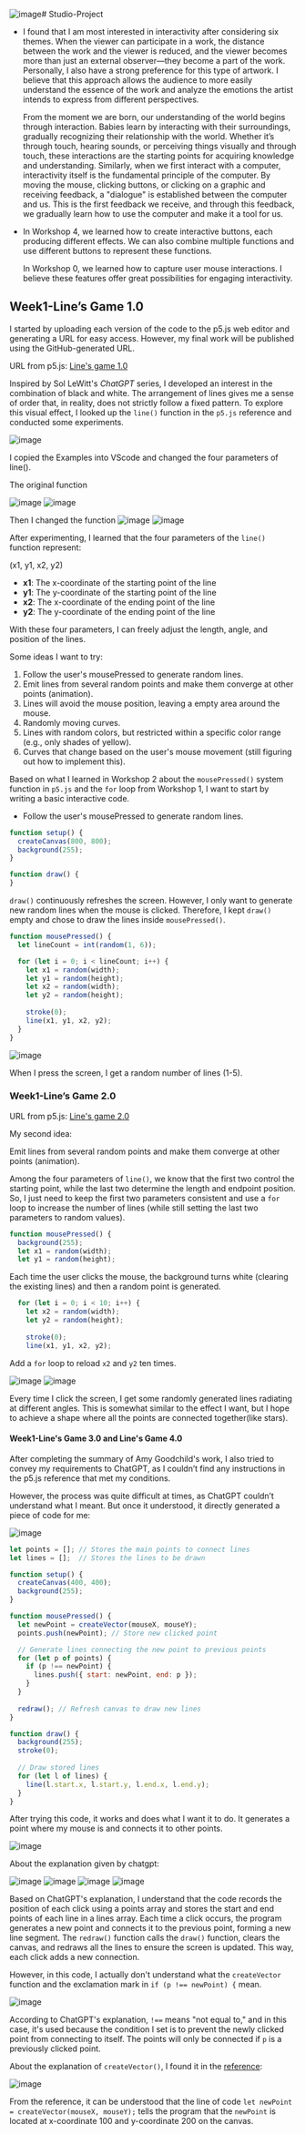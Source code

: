![image](https://github.com/user-attachments/assets/99580866-bf80-4291-8b00-c3a4ac068332)# Studio-Project

- I found that I am most interested in interactivity after considering six themes. When the viewer can participate in a work, the distance between the work and the viewer is reduced, and the viewer becomes more than just an external observer—they become a part of the work. Personally, I also have a strong preference for this type of artwork. I believe that this approach allows the audience to more easily understand the essence of the work and analyze the emotions the artist intends to express from different perspectives.
  
  From the moment we are born, our understanding of the world begins through interaction. Babies learn by interacting with their surroundings, gradually recognizing their relationship with the world. Whether it’s through touch, hearing sounds, or perceiving things visually and through touch, these interactions are the starting points for acquiring knowledge and understanding. Similarly, when we first interact with a computer, interactivity itself is the fundamental principle of the computer. By moving the mouse, clicking buttons, or clicking on a graphic and receiving feedback, a "dialogue" is established between the computer and us. This is the first feedback we receive, and through this feedback, we gradually learn how to use the computer and make it a tool for us.

- In Workshop 4, we learned how to create interactive buttons, each producing different effects. We can also combine multiple functions and use different buttons to represent these functions.

  In Workshop 0, we learned how to capture user mouse interactions. I believe these features offer great possibilities for engaging interactivity.

## Week1-Line’s Game 1.0

I started by uploading each version of the code to the p5.js web editor and generating a URL for easy access. However, my final work will be published using the GitHub-generated URL.

URL from p5.js: [Line's game 1.0](https://editor.p5js.org/wtan387/full/yineqLirn)

Inspired by Sol LeWitt's *ChatGPT* series, I developed an interest in the combination of black and white. The arrangement of lines gives me a sense of order that, in reality, does not strictly follow a fixed pattern. To explore this visual effect, I looked up the `line()` function in the `p5.js` reference and conducted some experiments.

![image](https://github.com/user-attachments/assets/cdcca91f-5dd1-4ee1-83a3-953da22f572a)

I copied the Examples into VScode and changed the four parameters of line().

The original function

![image](https://github.com/user-attachments/assets/8cd2cef1-b779-495f-bd3d-75b5e81a50bd)
![image](https://github.com/user-attachments/assets/e412ded7-f781-4ef2-8fe4-4c85caefdea6)

Then I changed the function
![image](https://github.com/user-attachments/assets/a6194eed-7ce4-4b08-9c60-66f658b67d46)
![image](https://github.com/user-attachments/assets/3f97365e-9e58-41ff-8b15-5059a2790d22)

After experimenting, I learned that the four parameters of the `line()` function represent:  

(x1, y1, x2, y2)  
- **x1**: The x-coordinate of the starting point of the line  
- **y1**: The y-coordinate of the starting point of the line  
- **x2**: The x-coordinate of the ending point of the line  
- **y2**: The y-coordinate of the ending point of the line  

With these four parameters, I can freely adjust the length, angle, and position of the lines.

Some ideas I want to try:  

1. Follow the user's mousePressed to generate random lines.  
2. Emit lines from several random points and make them converge at other points (animation).  
3. Lines will avoid the mouse position, leaving a empty area around the mouse.  
4. Randomly moving curves.  
5. Lines with random colors, but restricted within a specific color range (e.g., only shades of yellow).  
6. Curves that change based on the user's mouse movement (still figuring out how to implement this).

Based on what I learned in Workshop 2 about the `mousePressed()` system function in `p5.js` and the `for` loop from Workshop 1, I want to start by writing a basic interactive code.
- Follow the user's mousePressed to generate random lines.

```javascript
function setup() {
  createCanvas(800, 800);
  background(255);
}

function draw() {
}
```

`draw()` continuously refreshes the screen. However, I only want to generate new random lines when the mouse is clicked. Therefore, I kept `draw()` empty and chose to draw the lines inside `mousePressed()`.

```Javascript
function mousePressed() {
  let lineCount = int(random(1, 6));

  for (let i = 0; i < lineCount; i++) {
    let x1 = random(width);
    let y1 = random(height);
    let x2 = random(width);
    let y2 = random(height);
    
    stroke(0);
    line(x1, y1, x2, y2);
  }
}
```

![image](https://github.com/user-attachments/assets/d95ecf3c-f72e-463a-9019-fb5f91e8f6aa)

When I press the screen, I get a random number of lines (1-5).

### Week1-Line’s Game 2.0

URL from p5.js: [Line's game 2.0](https://editor.p5js.org/wtan387/full/bJvAAgsKT)

My second idea:

Emit lines from several random points and make them converge at other points (animation).  

Among the four parameters of `line()`, we know that the first two control the starting point, while the last two determine the length and endpoint position. So, I just need to keep the first two parameters consistent and use a `for` loop to increase the number of lines (while still setting the last two parameters to random values).

```Javascript
function mousePressed() {
  background(255); 
  let x1 = random(width);
  let y1 = random(height);
```

Each time the user clicks the mouse, the background turns white (clearing the existing lines) and then a random point is generated.

```Javascript
  for (let i = 0; i < 10; i++) { 
    let x2 = random(width);
    let y2 = random(height);
   
    stroke(0);
    line(x1, y1, x2, y2);
```

Add a `for` loop to reload `x2` and `y2` ten times.

![image](https://github.com/user-attachments/assets/1c85719b-11a1-4137-8357-e541bb9916c7)
![image](https://github.com/user-attachments/assets/cd38004b-a08c-4ac9-b796-97c2ef5f2a0d)

Every time I click the screen, I get some randomly generated lines radiating at different angles. This is somewhat similar to the effect I want, but I hope to achieve a shape where all the points are connected together(like stars).

#### Week1-Line's Game 3.0 and Line's Game 4.0

After completing the summary of Amy Goodchild's work, I also tried to convey my requirements to ChatGPT, as I couldn’t find any instructions in the p5.js reference that met my conditions. 

However, the process was quite difficult at times, as ChatGPT couldn’t understand what I meant. But once it understood, it directly generated a piece of code for me:

![image](https://github.com/user-attachments/assets/4233bb57-6f32-43cd-829d-26e6b620b7fd)

```Javascript
let points = []; // Stores the main points to connect lines
let lines = [];  // Stores the lines to be drawn

function setup() {
  createCanvas(400, 400);
  background(255);
}

function mousePressed() {
  let newPoint = createVector(mouseX, mouseY);
  points.push(newPoint); // Store new clicked point

  // Generate lines connecting the new point to previous points
  for (let p of points) {
    if (p !== newPoint) { 
      lines.push({ start: newPoint, end: p });
    }
  }
  
  redraw(); // Refresh canvas to draw new lines
}

function draw() {
  background(255);
  stroke(0);
  
  // Draw stored lines
  for (let l of lines) {
    line(l.start.x, l.start.y, l.end.x, l.end.y);
  }
}
```

After trying this code, it works and does what I want it to do. It generates a point where my mouse is and connects it to other points.

![image](https://github.com/user-attachments/assets/d8595cf8-345c-4f23-9107-135f334146e7)

About the explanation given by chatgpt:

![image](https://github.com/user-attachments/assets/685f461a-e2b6-427f-b224-719f07a9b738)
![image](https://github.com/user-attachments/assets/fe26fa6a-87b4-4448-805a-06b1c17a83ca)
![image](https://github.com/user-attachments/assets/5260b67f-948d-41fd-ade2-61db1d562bf1)
![image](https://github.com/user-attachments/assets/48a1f015-72db-46f1-b7e1-a2cc48bd9a2b)

Based on ChatGPT's explanation, I understand that the code records the position of each click using a points array and stores the start and end points of each line in a lines array. Each time a click occurs, the program generates a new point and connects it to the previous point, forming a new line segment. The `redraw()` function calls the `draw()` function, clears the canvas, and redraws all the lines to ensure the screen is updated. This way, each click adds a new connection.

However, in this code, I actually don't understand what the `createVector` function and the exclamation mark in `if (p !== newPoint) {` mean.

![image](https://github.com/user-attachments/assets/34c47145-3a8e-41fe-8a25-40f356c78e6b)

According to ChatGPT's explanation, `!==` means "not equal to," and in this case, it's used because the condition I set is to prevent the newly clicked point from connecting to itself. The points will only be connected if `p` is a previously clicked point.

About the explanation of `createVector()`, I found it in the [reference](https://p5js.org/zh-Hans/reference/p5/createVector/):

![image](https://github.com/user-attachments/assets/fb6f5f12-3d7c-444c-a016-5c69049dfe37)

From the reference, it can be understood that the line of code `let newPoint = createVector(mouseX, mouseY);` tells the program that the `newPoint` is located at x-coordinate 100 and y-coordinate 200 on the canvas.
